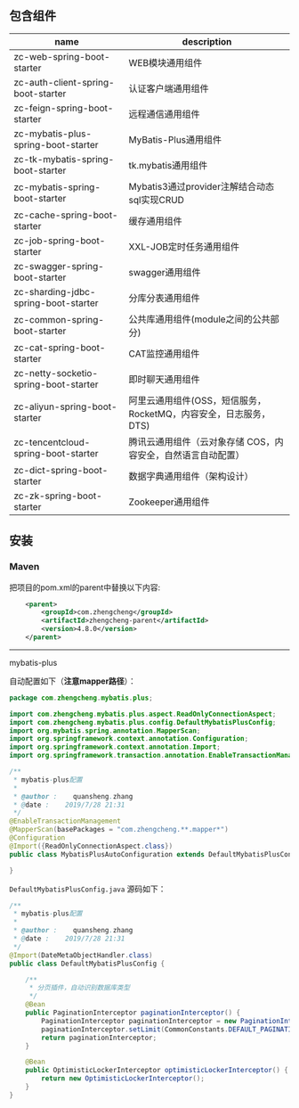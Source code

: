 ## 包含组件

 name | description
---|---
zc-web-spring-boot-starter | WEB模块通用组件
zc-auth-client-spring-boot-starter | 认证客户端通用组件
zc-feign-spring-boot-starter | 远程通信通用组件
zc-mybatis-plus-spring-boot-starter | MyBatis-Plus通用组件
zc-tk-mybatis-spring-boot-starter | tk.mybatis通用组件
zc-mybatis-spring-boot-starter | Mybatis3通过provider注解结合动态sql实现CRUD
zc-cache-spring-boot-starter | 缓存通用组件
zc-job-spring-boot-starter | XXL-JOB定时任务通用组件
zc-swagger-spring-boot-starter | swagger通用组件
zc-sharding-jdbc-spring-boot-starter | 分库分表通用组件
zc-common-spring-boot-starter | 公共库通用组件(module之间的公共部分)
zc-cat-spring-boot-starter | CAT监控通用组件
zc-netty-socketio-spring-boot-starter | 即时聊天通用组件
zc-aliyun-spring-boot-starter | 阿里云通用组件(OSS，短信服务，RocketMQ，内容安全，日志服务，DTS)
zc-tencentcloud-spring-boot-starter | 腾讯云通用组件（云对象存储 COS，内容安全，自然语言自动配置）
zc-dict-spring-boot-starter | 数据字典通用组件（架构设计）
zc-zk-spring-boot-starter | Zookeeper通用组件

## 安装

### Maven

把项目的pom.xml的parent中替换以下内容:
```xml
    <parent>
        <groupId>com.zhengcheng</groupId>
        <artifactId>zhengcheng-parent</artifactId>
        <version>4.8.0</version>
    </parent>
```



----
mybatis-plus

自动配置如下（**注意mapper路径**）：
```java
package com.zhengcheng.mybatis.plus;

import com.zhengcheng.mybatis.plus.aspect.ReadOnlyConnectionAspect;
import com.zhengcheng.mybatis.plus.config.DefaultMybatisPlusConfig;
import org.mybatis.spring.annotation.MapperScan;
import org.springframework.context.annotation.Configuration;
import org.springframework.context.annotation.Import;
import org.springframework.transaction.annotation.EnableTransactionManagement;

/**
 * mybatis-plus配置
 *
 * @author :    quansheng.zhang
 * @date :    2019/7/28 21:31
 */
@EnableTransactionManagement
@MapperScan(basePackages = "com.zhengcheng.**.mapper*")
@Configuration
@Import({ReadOnlyConnectionAspect.class})
public class MybatisPlusAutoConfiguration extends DefaultMybatisPlusConfig {

}
```

`DefaultMybatisPlusConfig.java` 源码如下：
```java
/**
 * mybatis-plus配置
 *
 * @author :    quansheng.zhang
 * @date :    2019/7/28 21:31
 */
@Import(DateMetaObjectHandler.class)
public class DefaultMybatisPlusConfig {

    /**
     * 分页插件，自动识别数据库类型
     */
    @Bean
    public PaginationInterceptor paginationInterceptor() {
        PaginationInterceptor paginationInterceptor = new PaginationInterceptor();
        paginationInterceptor.setLimit(CommonConstants.DEFAULT_PAGINATION_LIMIT);
        return paginationInterceptor;
    }

    @Bean
    public OptimisticLockerInterceptor optimisticLockerInterceptor() {
        return new OptimisticLockerInterceptor();
    }
}
```